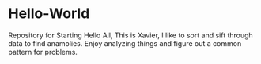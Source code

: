 # Hello-World
Repository for Starting
Hello All,
      This is Xavier, I like to sort and sift through data to find anamolies. 
      Enjoy analyzing things and figure out a common pattern for problems. 
